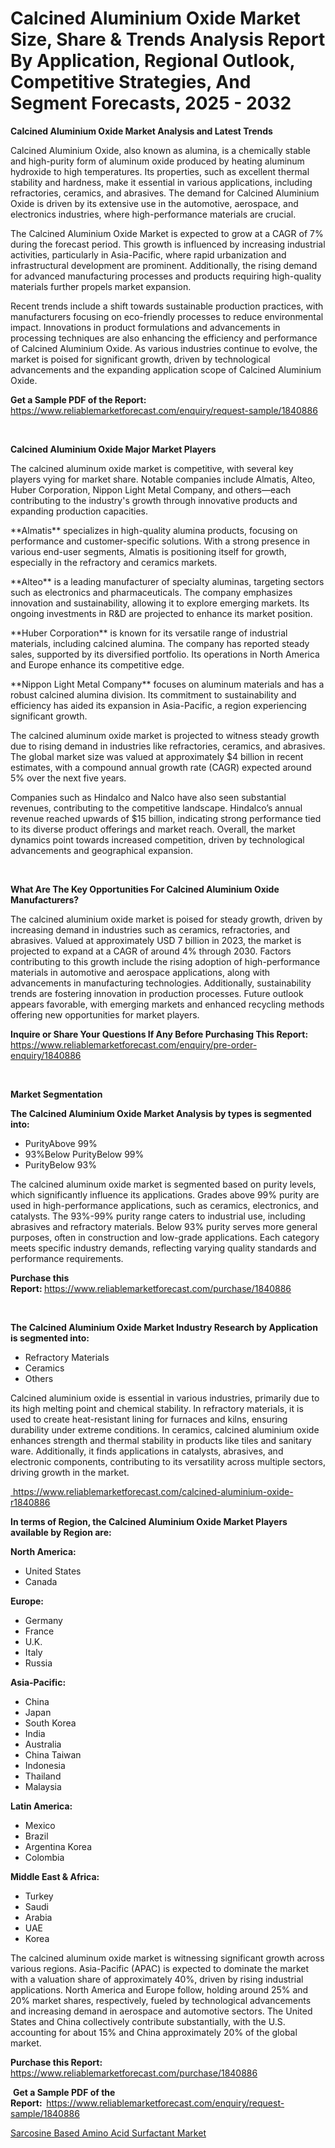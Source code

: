 <p><h1>Calcined Aluminium Oxide Market Size, Share & Trends Analysis Report By Application, Regional Outlook, Competitive Strategies, And Segment Forecasts, 2025 - 2032</h1></p><p><strong>Calcined Aluminium Oxide Market Analysis and Latest Trends</strong></p>
<p><p>Calcined Aluminium Oxide, also known as alumina, is a chemically stable and high-purity form of aluminum oxide produced by heating aluminum hydroxide to high temperatures. Its properties, such as excellent thermal stability and hardness, make it essential in various applications, including refractories, ceramics, and abrasives. The demand for Calcined Aluminium Oxide is driven by its extensive use in the automotive, aerospace, and electronics industries, where high-performance materials are crucial.</p><p>The Calcined Aluminium Oxide Market is expected to grow at a CAGR of 7% during the forecast period. This growth is influenced by increasing industrial activities, particularly in Asia-Pacific, where rapid urbanization and infrastructural development are prominent. Additionally, the rising demand for advanced manufacturing processes and products requiring high-quality materials further propels market expansion.</p><p>Recent trends include a shift towards sustainable production practices, with manufacturers focusing on eco-friendly processes to reduce environmental impact. Innovations in product formulations and advancements in processing techniques are also enhancing the efficiency and performance of Calcined Aluminium Oxide. As various industries continue to evolve, the market is poised for significant growth, driven by technological advancements and the expanding application scope of Calcined Aluminium Oxide.</p></p>
<p><strong>Get a Sample PDF of the Report:&nbsp;</strong> <a href="https://www.reliablemarketforecast.com/enquiry/request-sample/1840886?utm_campaign=1141&utm_medium=2&utm_source=Github&utm_content=ia&utm_term=03022025&utm_id=calcined-aluminium-oxide">https://www.reliablemarketforecast.com/enquiry/request-sample/1840886</a></p>
<p>&nbsp;</p>
<p><strong>Calcined Aluminium Oxide Major Market Players</strong></p>
<p><p>The calcined aluminum oxide market is competitive, with several key players vying for market share. Notable companies include Almatis, Alteo, Huber Corporation, Nippon Light Metal Company, and others—each contributing to the industry's growth through innovative products and expanding production capacities.</p><p>**Almatis** specializes in high-quality alumina products, focusing on performance and customer-specific solutions. With a strong presence in various end-user segments, Almatis is positioning itself for growth, especially in the refractory and ceramics markets.</p><p>**Alteo** is a leading manufacturer of specialty aluminas, targeting sectors such as electronics and pharmaceuticals. The company emphasizes innovation and sustainability, allowing it to explore emerging markets. Its ongoing investments in R&D are projected to enhance its market position.</p><p>**Huber Corporation** is known for its versatile range of industrial materials, including calcined alumina. The company has reported steady sales, supported by its diversified portfolio. Its operations in North America and Europe enhance its competitive edge.</p><p>**Nippon Light Metal Company** focuses on aluminum materials and has a robust calcined alumina division. Its commitment to sustainability and efficiency has aided its expansion in Asia-Pacific, a region experiencing significant growth.</p><p>The calcined aluminum oxide market is projected to witness steady growth due to rising demand in industries like refractories, ceramics, and abrasives. The global market size was valued at approximately $4 billion in recent estimates, with a compound annual growth rate (CAGR) expected around 5% over the next five years.</p><p>Companies such as Hindalco and Nalco have also seen substantial revenues, contributing to the competitive landscape. Hindalco’s annual revenue reached upwards of $15 billion, indicating strong performance tied to its diverse product offerings and market reach. Overall, the market dynamics point towards increased competition, driven by technological advancements and geographical expansion.</p></p>
<p>&nbsp;</p>
<p><strong>What Are The Key Opportunities For Calcined Aluminium Oxide Manufacturers?</strong></p>
<p><p>The calcined aluminium oxide market is poised for steady growth, driven by increasing demand in industries such as ceramics, refractories, and abrasives. Valued at approximately USD 7 billion in 2023, the market is projected to expand at a CAGR of around 4% through 2030. Factors contributing to this growth include the rising adoption of high-performance materials in automotive and aerospace applications, along with advancements in manufacturing technologies. Additionally, sustainability trends are fostering innovation in production processes. Future outlook appears favorable, with emerging markets and enhanced recycling methods offering new opportunities for market players.</p></p>
<p><strong>Inquire or Share Your Questions If Any Before Purchasing This Report:</strong> <a href="https://www.reliablemarketforecast.com/enquiry/pre-order-enquiry/1840886?utm_campaign=1141&utm_medium=2&utm_source=Github&utm_content=ia&utm_term=03022025&utm_id=calcined-aluminium-oxide">https://www.reliablemarketforecast.com/enquiry/pre-order-enquiry/1840886</a></p>
<p>&nbsp;</p>
<p><strong>Market Segmentation</strong></p>
<p><strong>The Calcined Aluminium Oxide Market Analysis by types is segmented into:</strong></p>
<p><ul><li>PurityAbove 99%</li><li>93%Below PurityBelow 99%</li><li>PurityBelow 93%</li></ul></p>
<p><p>The calcined aluminum oxide market is segmented based on purity levels, which significantly influence its applications. Grades above 99% purity are used in high-performance applications, such as ceramics, electronics, and catalysts. The 93%-99% purity range caters to industrial use, including abrasives and refractory materials. Below 93% purity serves more general purposes, often in construction and low-grade applications. Each category meets specific industry demands, reflecting varying quality standards and performance requirements.</p></p>
<p><strong>Purchase this Report:&nbsp;</strong><a href="https://www.reliablemarketforecast.com/purchase/1840886?utm_campaign=1141&utm_medium=2&utm_source=Github&utm_content=ia&utm_term=03022025&utm_id=calcined-aluminium-oxide">https://www.reliablemarketforecast.com/purchase/1840886</a></p>
<p>&nbsp;</p>
<p><strong>The Calcined Aluminium Oxide Market Industry Research by Application is segmented into:</strong></p>
<p><ul><li>Refractory Materials</li><li>Ceramics</li><li>Others</li></ul></p>
<p><p>Calcined aluminium oxide is essential in various industries, primarily due to its high melting point and chemical stability. In refractory materials, it is used to create heat-resistant lining for furnaces and kilns, ensuring durability under extreme conditions. In ceramics, calcined aluminium oxide enhances strength and thermal stability in products like tiles and sanitary ware. Additionally, it finds applications in catalysts, abrasives, and electronic components, contributing to its versatility across multiple sectors, driving growth in the market.</p></p>
<p><a href="https://www.reliablemarketforecast.com/calcined-aluminium-oxide-r1840886?utm_campaign=1141&utm_medium=2&utm_source=Github&utm_content=ia&utm_term=03022025&utm_id=calcined-aluminium-oxide">&nbsp;https://www.reliablemarketforecast.com/calcined-aluminium-oxide-r1840886</a></p>
<p><strong>In terms of Region, the Calcined Aluminium Oxide Market Players available by Region are:</strong></p>
<p>
    <p> <strong> North America: </strong>
        <ul>
            <li>United States</li>
            <li>Canada</li>
        </ul>
        </p> 
    <p> <strong> Europe: </strong>
        <ul>
            <li>Germany</li>
            <li>France</li>
            <li>U.K.</li>
            <li>Italy</li>
            <li>Russia</li>
        </ul>
        </p> 
    <p> <strong> Asia-Pacific: </strong>
        <ul>
            <li>China</li>
            <li>Japan</li>
            <li>South Korea</li>
            <li>India</li>
            <li>Australia</li>
            <li>China Taiwan</li>
            <li>Indonesia</li>
            <li>Thailand</li>
            <li>Malaysia</li>
        </ul>
        </p> 
    <p> <strong> Latin America: </strong>
        <ul>
            <li>Mexico</li>
            <li>Brazil</li>
            <li>Argentina Korea</li>
            <li>Colombia</li>
        </ul>
        </p> 
    <p> <strong> Middle East & Africa: </strong>
        <ul>
            <li>Turkey</li>
            <li>Saudi</li>
            <li>Arabia</li>
            <li>UAE</li>
            <li>Korea</li>
        </ul>
    </p>
    </p>
<p><p>The calcined aluminum oxide market is witnessing significant growth across various regions. Asia-Pacific (APAC) is expected to dominate the market with a valuation share of approximately 40%, driven by rising industrial applications. North America and Europe follow, holding around 25% and 20% market shares, respectively, fueled by technological advancements and increasing demand in aerospace and automotive sectors. The United States and China collectively contribute substantially, with the U.S. accounting for about 15% and China approximately 20% of the global market.</p></p>
<p><strong>Purchase this Report: </strong><a href="https://www.reliablemarketforecast.com/purchase/1840886?utm_campaign=1141&utm_medium=2&utm_source=Github&utm_content=ia&utm_term=03022025&utm_id=calcined-aluminium-oxide">https://www.reliablemarketforecast.com/purchase/1840886</a></p>
<p>&nbsp;<strong>Get a Sample PDF of the Report:&nbsp;&nbsp;</strong><a href="https://www.reliablemarketforecast.com/enquiry/request-sample/1840886?utm_campaign=1141&utm_medium=2&utm_source=Github&utm_content=ia&utm_term=03022025&utm_id=calcined-aluminium-oxide">https://www.reliablemarketforecast.com/enquiry/request-sample/1840886</a></p>
<p><strong></strong></p>
<p><p><a href="https://github.com/FassouRP/Market-Research-Report-List-7/blob/main/sarcosine-based-amino-acid-surfactant-market.md?utm_campaign=1141&utm_medium=2&utm_source=Github&utm_content=ia&utm_term=03022025&utm_id=calcined-aluminium-oxide">Sarcosine Based Amino Acid Surfactant Market</a></p></p>